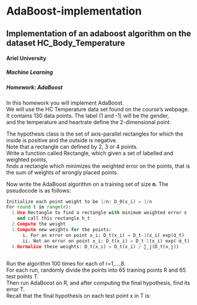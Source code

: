 # AdaBoost-implementation
## Implementation of an adaboost algorithm on the dataset  HC_Body_Temperature

<h4>Ariel University</h4>
<h5>Machine Learning</h5>
<h5>Homework: AdaBoost</h5>

<p>
  In this homework you will implement AdaBoost.<br>
  We will use the HC Temperature data set found on the course’s webpage.<br>
  It contains 130 data points. The label (1 and -1) will be the gender,<br>
  and the temperature and heartrate define the 2-dimensional point.  
  </p>
  
<p>
The hypothesis class is the set of axis-parallel rectangles for which the inside is positive and
the outside is negative.<br> 
Note that a rectangle can defined by 2, 3 or 4 points.<br>
Write a function called Rectangle, which given a set of labelled and weighted points,<br>
finds a rectangle which minimizes the weighted error on the points,
that is the sum of weights of wrongly placed points.<br>
  </p>

<p>
  Now write the AdaBoost algorithm on a training set of size <b>n</b>. The pseudocode is as follows: 
</p>

```python
Initialize each point weight to be 1/n: D_0(x_i) = 1/n
For round t in range(r):
  1.Use Rectangle to find a rectangle with minimum weighted error ε
    and call this rectangle h_t
  2.Compute the weight 
  3.Compute new weights for the points:
      i. For an error on point x_i: D_t(x_i) = D_t-1(x_i) exp(ά_t)
      ii. Not an error on point x_i: D_t(x_i) = D_t-1(x_i) exp(-ά_t)
  4.Normalize these weights: D_t(x_i) = D_t(x_i) / ∑_j(D_t(x_j))
  
```

<p>
  Run the algorithm 100 times for each of r=1,…,8.<br>
  For each run, randomly divide the points into 65 training points R and 65 test points T.<br>
 Then run AdaBoost on R, and after computing the final hypothesis, find its error T.<br>
  Recall that the final hypothesis on each test point x in T is: 
  
  

  </p>
